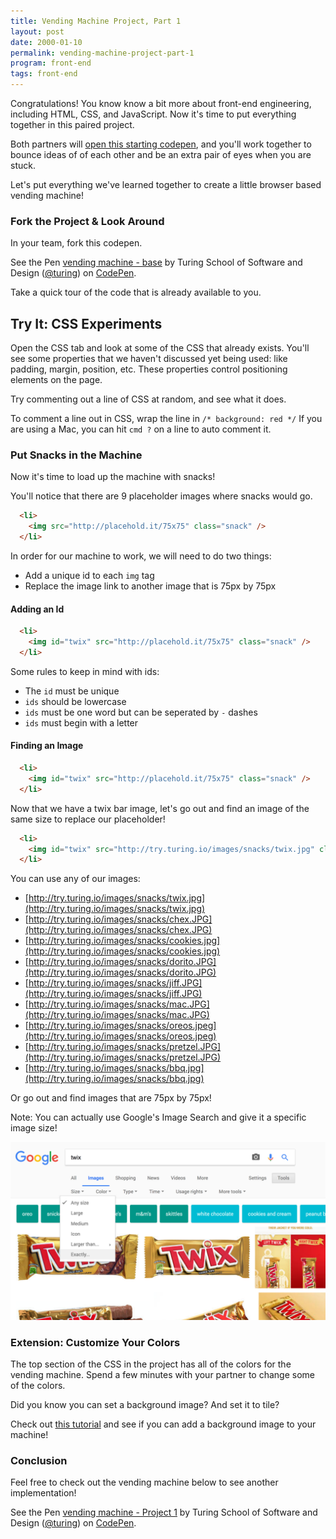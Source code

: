 ```yaml
---
title: Vending Machine Project, Part 1
layout: post
date: 2000-01-10
permalink: vending-machine-project-part-1
program: front-end
tags: front-end
---
```


Congratulations! You know know a bit more about front-end engineering, including HTML, CSS, and JavaScript. Now it's time to put everything together in this paired project.

Both partners will [open this starting codepen](http://codepen.io/team/turing/pen/pPvEEB), and you'll work together to bounce ideas of of each other and be an extra pair of eyes when you are stuck.

Let's put everything we've learned together to create a little browser based vending machine!

### Fork the Project & Look Around

In your team, fork this codepen.

<p data-height="300" data-theme-id="23788" data-slug-hash="pPvEEB" data-default-tab="result" data-user="turing" data-embed-version="2" data-pen-title="vending machine - base" class="codepen">See the Pen <a href="http://codepen.io/team/turing/pen/pPvEEB/">vending machine - base</a> by Turing School of Software and Design (<a href="http://codepen.io/turing">@turing</a>) on <a href="http://codepen.io">CodePen</a>.</p>
<script async src="https://production-assets.codepen.io/assets/embed/ei.js"></script>

Take a quick tour of the code that is already available to you.

<div class="try-it">
  <h2>Try It: CSS Experiments</h2>

  <p>Open the CSS tab and look at some of the CSS that already exists. You'll see some properties that we haven't discussed yet being used: like padding, margin, position, etc. These properties control positioning elements on the page.</p>


  <p>Try commenting out a line of CSS at random, and see what it does.</p>

  <p>To comment a line out in CSS, wrap the line in <code>/* background: red */</code> If you are using a Mac, you can hit <code>cmd ?</code> on a line to auto comment it.</p>
</div>

### Put Snacks in the Machine

Now it's time to load up the machine with snacks!

You'll notice that there are 9 placeholder images where snacks would go.

```html
  <li>
    <img src="http://placehold.it/75x75" class="snack" />
  </li>
```

In order for our machine to work, we will need to do two things:

- Add a unique id to each `img` tag
- Replace the image link to another image that is 75px by 75px

#### Adding an Id

```html
  <li>
    <img id="twix" src="http://placehold.it/75x75" class="snack" />
  </li>
```

Some rules to keep in mind with ids:

- The `id` must be unique
- `ids` should be lowercase
- `ids` must be one word but can be seperated by `-` dashes
- `ids` must begin with a letter

#### Finding an Image

```html
  <li>
    <img id="twix" src="http://placehold.it/75x75" class="snack" />
  </li>
```

Now that we have a twix bar image, let's go out and find an image of the same size to replace our placeholder!

```html
  <li>
    <img id="twix" src="http://try.turing.io/images/snacks/twix.jpg" class="snack" />
  </li>
```

You can use any of our images:

- [http://try.turing.io/images/snacks/twix.jpg](http://try.turing.io/images/snacks/twix.jpg)
- [http://try.turing.io/images/snacks/chex.JPG](http://try.turing.io/images/snacks/chex.JPG)
- [http://try.turing.io/images/snacks/cookies.jpg](http://try.turing.io/images/snacks/cookies.jpg)
- [http://try.turing.io/images/snacks/dorito.JPG](http://try.turing.io/images/snacks/dorito.JPG)
- [http://try.turing.io/images/snacks/jiff.JPG](http://try.turing.io/images/snacks/jiff.JPG)
- [http://try.turing.io/images/snacks/mac.JPG](http://try.turing.io/images/snacks/mac.JPG)
- [http://try.turing.io/images/snacks/oreos.jpeg](http://try.turing.io/images/snacks/oreos.jpeg)
- [http://try.turing.io/images/snacks/pretzel.JPG](http://try.turing.io/images/snacks/pretzel.JPG)
- [http://try.turing.io/images/snacks/bbq.jpg](http://try.turing.io/images/snacks/bbq.jpg)

Or go out and find images that are 75px by 75px!

Note: You can actually use Google's Image Search and give it a specific image size!

![turbo tax guides a user](/images/image-search.png)

### Extension: Customize Your Colors

The top section of the CSS in the project has all of the colors for the vending machine. Spend a few minutes with your partner to change some of the colors.

Did you know you can set a background image? And set it to tile?

Check out [this tutorial](https://css-tricks.com/almanac/properties/b/background-image/) and see if you can add a background image to your machine!

### Conclusion

Feel free to check out the vending machine below to see another implementation!

<p data-height="600" data-theme-id="23788" data-slug-hash="jmEpqw" data-default-tab="result" data-user="turing" data-embed-version="2" data-pen-title="vending machine - Project 1" data-preview="true" class="codepen">See the Pen <a href="http://codepen.io/team/turing/pen/jmEpqw/">vending machine - Project 1</a> by Turing School of Software and Design (<a href="http://codepen.io/turing">@turing</a>) on <a href="http://codepen.io">CodePen</a>.</p>
<script async src="https://production-assets.codepen.io/assets/embed/ei.js"></script>